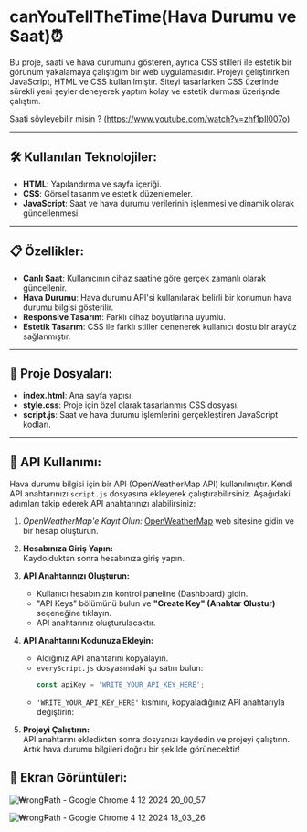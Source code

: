 # canYouTellTheTime(Hava Durumu ve Saat)⏰

Bu proje, saati ve hava durumunu gösteren, ayrıca CSS stilleri ile estetik bir görünüm yakalamaya çalıştığım bir web uygulamasıdır. Projeyi geliştirirken JavaScript, HTML ve CSS kullanılmıştır. Siteyi tasarlarken CSS üzerinde sürekli yeni şeyler deneyerek yaptım kolay ve estetik durması üzerişnde çalıştım. 

Saati söyleyebilir misin ? (https://www.youtube.com/watch?v=zhf1pIl007o)

---

## 🛠️ Kullanılan Teknolojiler:
- **HTML**: Yapılandırma ve sayfa içeriği.
- **CSS**: Görsel tasarım ve estetik düzenlemeler.
- **JavaScript**: Saat ve hava durumu verilerinin işlenmesi ve dinamik olarak güncellenmesi.

---

## 📋 Özellikler:
- **Canlı Saat**: Kullanıcının cihaz saatine göre gerçek zamanlı olarak güncellenir.
- **Hava Durumu**: Hava durumu API'si kullanılarak belirli bir konumun hava durumu bilgisi gösterilir.
- **Responsive Tasarım**: Farklı cihaz boyutlarına uyumlu.
- **Estetik Tasarım**: CSS ile farklı stiller denenerek kullanıcı dostu bir arayüz sağlanmıştır.

---

## 📂 Proje Dosyaları:
- **index.html**: Ana sayfa yapısı.
- **style.css**: Proje için özel olarak tasarlanmış CSS dosyası.
- **script.js**: Saat ve hava durumu işlemlerini gerçekleştiren JavaScript kodları.

---

## 📡 API Kullanımı:
Hava durumu bilgisi için bir API (OpenWeatherMap API) kullanılmıştır. Kendi API anahtarınızı `script.js` dosyasına ekleyerek çalıştırabilirsiniz. Aşağıdaki adımları takip ederek API anahtarınızı alabilirsiniz:  

1. *OpenWeatherMap'e Kayıt Olun:* 
   [OpenWeatherMap](https://openweathermap.org/) web sitesine gidin ve bir hesap oluşturun.  
   
2. **Hesabınıza Giriş Yapın:**  
   Kaydolduktan sonra hesabınıza giriş yapın.  

3. **API Anahtarınızı Oluşturun:**  
   - Kullanıcı hesabınızın kontrol paneline (Dashboard) gidin.  
   - "API Keys" bölümünü bulun ve **"Create Key" (Anahtar Oluştur)** seçeneğine tıklayın.  
   - API anahtarınız oluşturulacaktır.  

4. **API Anahtarını Kodunuza Ekleyin:**  
   - Aldığınız API anahtarını kopyalayın.  
   - `everyScript.js` dosyasındaki şu satırı bulun:  
     ```javascript
     const apiKey = 'WRITE_YOUR_API_KEY_HERE';
     ```
   - `'WRITE_YOUR_API_KEY_HERE'` kısmını, kopyaladığınız API anahtarıyla değiştirin:  
   
5. **Projeyi Çalıştırın:**  
   API anahtarını ekledikten sonra dosyanızı kaydedin ve projeyi çalıştırın. Artık hava durumu bilgileri doğru bir şekilde görünecektir!  

## 📸 Ekran Görüntüleri:
![₩rong₱ath - Google Chrome 4 12 2024 20_00_57](https://github.com/user-attachments/assets/37da94e6-b193-4a67-808f-d4d8784125cf)






![₩rong₱ath - Google Chrome 4 12 2024 18_03_26](https://github.com/user-attachments/assets/6e0bf9a5-43e1-4d87-91ac-3fc763f71584)




